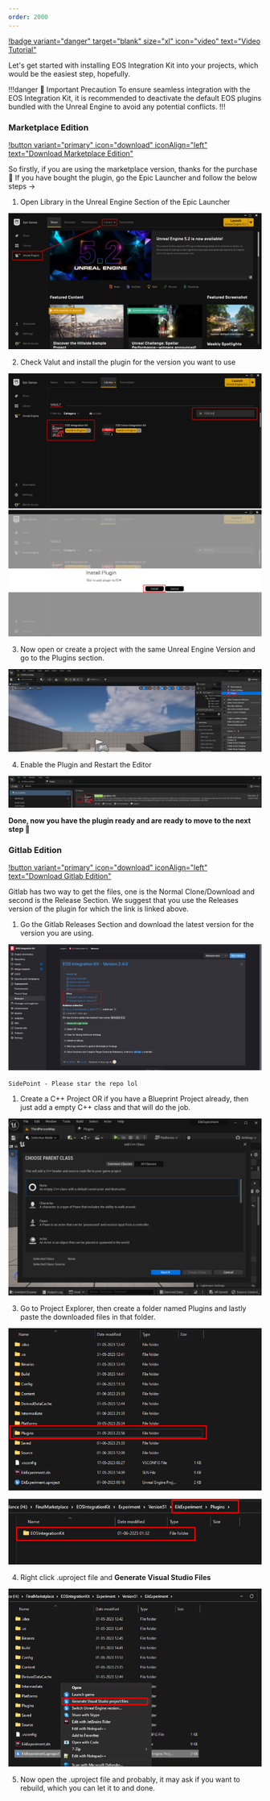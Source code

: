 ```yaml
---
order: 2000
---
```

[!badge variant="danger" target="blank" size="xl" icon="video" text="Video Tutorial"](https://youtu.be/tCuE6YOg_-I?si=saGI9DT7IiF_DwjO)


Let's get started with installing EOS Integration Kit into your projects, which would be the easiest step, hopefully.

!!!danger 📢 Important Precaution
To ensure seamless integration with the EOS Integration Kit, it is recommended to deactivate the default EOS plugins bundled with the Unreal Engine to avoid any potential conflicts.
!!!  

### Marketplace Edition
[!button variant="primary" icon="download" iconAlign="left" text="Download Marketplace Edition"](https://www.unrealengine.com/marketplace/en-US/product/eos-integration-kit)

So firstly, if you are using the marketplace version, thanks for the purchase 🫡
If you have bought the plugin, go the Epic Launcher and follow the below steps ->
1. Open Library in the Unreal Engine Section of the Epic Launcher

![](/static/imagestep1plugininstallartion.png)

2. Check Valut and install the plugin for the version you want to use

![](/static/Screenshot_2.png)
![](/static/Screenshot_3.png)

3. Now open or create a project with the same Unreal Engine Version and go to the Plugins section.

![](/static/Screenshot_4.png)

4. Enable the Plugin and Restart the Editor

![](/static/Screenshot_5.png)

**Done, now you have the plugin ready and are ready to move to the next step 🤝**

### Gitlab Edition
[!button variant="primary" icon="download" iconAlign="left" text="Download Gitlab Edition"](https://git.betide.studio/plugins/eos-integration-kit)

Gitlab has two way to get the files, one is the Normal Clone/Download and second is the Release Section. We suggest that you use the Releases version of the plugin for which the link is linked above.
1. Go the Gitlab Releases Section and download the latest version for the version you are using.

![](/static/Screenshot_31.png)

`SidePoint - Please star the repo lol`


1. Create a C++ Project OR if you have a Blueprint Project already, then just add a empty C++ class and that will do the job.

![](/static/Screenshot_8.png)

3. Go to Project Explorer, then create a folder named Plugins and lastly paste the downloaded files in that folder.

![](/static/Screenshot_9.png)

![](/static/Screenshot_10.png)

4. Right click .uproject file and **Generate Visual Studio Files**

![](/static/Screenshot_11.png)

5. Now open the .uproject file and probably, it may ask if you want to rebuild, which you can let it to and done.